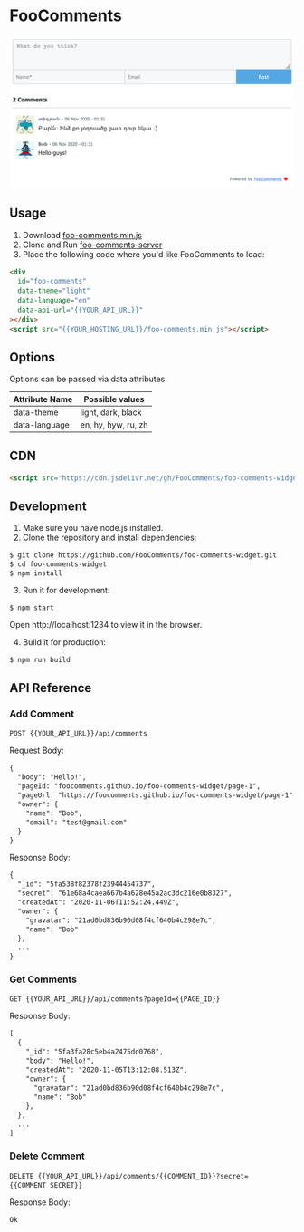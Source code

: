 # FooComments

![screenshot](/images/light.png)

## Usage

1. Download [foo-comments.min.js](/docs/foo-comments.min.js?raw=true)
2. Clone and Run [foo-comments-server](https://github.com/tigransimonyan/foo-comments-server)
3. Place the following code where you'd like FooComments to load:

```html
<div
  id="foo-comments"
  data-theme="light"
  data-language="en"
  data-api-url="{{YOUR_API_URL}}"
></div>
<script src="{{YOUR_HOSTING_URL}}/foo-comments.min.js"></script>
```

## Options

Options can be passed via data attributes.

| Attribute Name | Possible values     |
| -------------- | ------------------- |
| data-theme     | light, dark, black  |
| data-language  | en, hy, hyw, ru, zh |

## CDN

```html
<script src="https://cdn.jsdelivr.net/gh/FooComments/foo-comments-widget@1.0.4/docs/foo-comments.min.js"></script>
```

## Development

1. Make sure you have node.js installed.
2. Clone the repository and install dependencies:

```
$ git clone https://github.com/FooComments/foo-comments-widget.git
$ cd foo-comments-widget
$ npm install
```

3. Run it for development:

```
$ npm start
```

Open http://localhost:1234 to view it in the browser.

4. Build it for production:

```
$ npm run build
```

## API Reference

### Add Comment

```
POST {{YOUR_API_URL}}/api/comments
```

Request Body:

```
{
  "body": "Hello!",
  "pageId: "foocomments.github.io/foo-comments-widget/page-1",
  "pageUrl: "https://foocomments.github.io/foo-comments-widget/page-1"
  "owner": {
    "name": "Bob",
    "email": "test@gmail.com"
  }
}
```

Response Body:

```
{
  "_id": "5fa538f82378f23944454737",
  "secret": "61e68a4caea667b4a628e45a2ac3dc216e0b8327",
  "createdAt": "2020-11-06T11:52:24.449Z",
  "owner": {
    "gravatar": "21ad0bd836b90d08f4cf640b4c298e7c",
    "name": "Bob"
  },
  ...
}
```

### Get Comments

```
GET {{YOUR_API_URL}}/api/comments?pageId={{PAGE_ID}}
```

Response Body:

```
[
  {
    "_id": "5fa3fa28c5eb4a2475dd0768",
    "body": "Hello!",
    "createdAt": "2020-11-05T13:12:08.513Z",
    "owner": {
      "gravatar": "21ad0bd836b90d08f4cf640b4c298e7c",
      "name": "Bob"
    },
  },
  ...
]
```

### Delete Comment

```
DELETE {{YOUR_API_URL}}/api/comments/{{COMMENT_ID}}?secret={{COMMENT_SECRET}}
```

Response Body:

```
Ok
```

